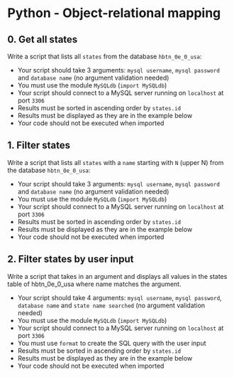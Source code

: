 # Python - Object-relational mapping

## 0. Get all states
Write a script that lists all ```states``` from the database ```hbtn_0e_0_usa```:
* Your script should take 3 arguments: ```mysql username```, ```mysql password``` and ```database name``` (no argument validation needed)
* You must use the module ```MySQLdb``` (```import MySQLdb```)
* Your script should connect to a MySQL server running on ```localhost``` at port ```3306```
* Results must be sorted in ascending order by ```states.id```
* Results must be displayed as they are in the example below
* Your code should not be executed when imported

## 1. Filter states
Write a script that lists all ```states``` with a ```name``` starting with ```N``` (upper N) from the database ```hbtn_0e_0_usa```:
* Your script should take 3 arguments: ```mysql username```, ```mysql password``` and ```database name``` (no argument validation needed)
* You must use the module ```MySQLdb``` (```import MySQLdb```)
* Your script should connect to a MySQL server running on ```localhost``` at port ```3306```
* Results must be sorted in ascending order by ```states.id```
* Results must be displayed as they are in the example below
* Your code should not be executed when imported

## 2. Filter states by user input
Write a script that takes in an argument and displays all values in the states table of hbtn_0e_0_usa where name matches the argument.
* Your script should take 4 arguments: ```mysql username```, ```mysql password```, ```database name``` and ```state name searched``` (no argument validation needed)
* You must use the module ```MySQLdb``` (```import MySQLdb```)
* Your script should connect to a MySQL server running on ```localhost``` at port ```3306```
* You must use ```format``` to create the SQL query with the user input
* Results must be sorted in ascending order by ```states.id```
* Results must be displayed as they are in the example below
* Your code should not be executed when imported
